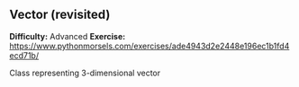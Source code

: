 ## Vector (revisited)
**Difficulty:** Advanced
**Exercise:** https://www.pythonmorsels.com/exercises/ade4943d2e2448e196ec1b1fd4ecd71b/

Class representing 3-dimensional vector
    